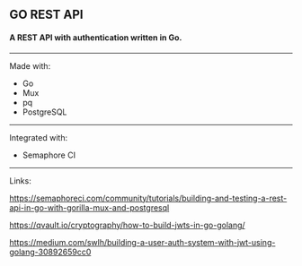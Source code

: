## GO REST API

#### A REST API with authentication written in Go.

---

Made with:

- Go
- Mux
- pq
- PostgreSQL

---

Integrated with:

- Semaphore CI

---

Links:

https://semaphoreci.com/community/tutorials/building-and-testing-a-rest-api-in-go-with-gorilla-mux-and-postgresql

https://qvault.io/cryptography/how-to-build-jwts-in-go-golang/

https://medium.com/swlh/building-a-user-auth-system-with-jwt-using-golang-30892659cc0
